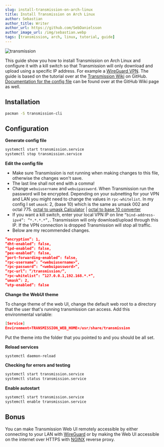 ```yaml
---
slug: install-transmission-on-arch-linux
title: Install Transmission on Arch Linux
author: Sebastian
author_title: Writer
author_url: https://github.com/SebDanielsson
author_image_url: /img/sebastian.webp
tags: [transmission, arch, linux, tutorial, guide]
---
```


![transmission](/img/transmission.webp)

This guide show you how to install Transmission on Arch Linux and configure it with a kill switch so that Transmission will only download and upload using a specific IP address. For example a [WireGuard VPN](/install-wireguard-client-on-arch-linux). The guide is based on the tutorial over at the [Transmission Wiki](https://github.com/transmission/transmission/wiki) on GitHub. [Documentation for the config file](https://github.com/transmission/transmission/wiki/Editing-Configuration-Files) can be found over at the GitHub Wiki page as well.

<!--truncate-->

## Installation

```bash
pacman -S transmission-cli
```

## Configuration

**Generate config file**
```bash
systemctl start transmission.service
systemctl stop transmission.service
```

**Edit the config file**

* Make sure Transmission is not running when making changes to this file, otherwise the changes won't save.
* The last line shall not end with a comma!
* Change `webuiusername` and `webuipassword`. When Transmission run the password will be encrypted. Depending on your subnetting for your VPN and LAN you might need to change the values in `rpc-whitelist`. In my config I set `umask`: 2, (base 10) which is the same as umask 002 and octal 775. [octal to umask Calculator](https://www.wintelguy.com/umask-calc.pl) | [octal to base 10 converter](https://www.rapidtables.com/convert/number/octal-to-decimal.html)
* If you want a kill switch, enter your local VPN IP on line `”bind-address-ipv4”: ”*.*.*.*”,`. Transmission will only download/upload through this IP. If the VPN connection is dropped Transmission will stop all traffic.
* Below are my recommended changes.

```json title="/var/lib/transmission/.config/transmission-daemon/settings.json"
”encryption”: 1,
”dht-enabled”: false,
”lpd-enabled”: false,
”pex-enabled”: false,
”port-forwarding-enabled”: false,
”rpc-username”: ”<webuiusername>”,
”rpc-password”: ”<webuipassword>”,
”rpc-url”: ”/transmission/”,
”rpc-whitelist”: ”127.0.0.1,192.168.*.*”,
”umask”: 2,
”utp-enabled”: false
```

**Change the WebUI theme**

To change theme of the web UI, change the default web root to a directory that the user that's running transmission can access. Add this environmental variable:
```json title="/lib/systemd/system/multi-user.target.wants/transmission.service"
[Service]
Environment=TRANSMISSION_WEB_HOME=/usr/share/transmission
```

Put the theme into the folder that you pointed to and you should be all set.

**Reload services**
```bash
systemctl daemon-reload
```

**Checking for errors and testing**
```bash
systemctl start transmission.service
systemctl status transmission.service
```

**Enable autostart**
```bash
systemctl start transmission.service
systemctl enable transmission.service
```

## Bonus

You can make Transmission Web UI remotely accessible by either connecting to your LAN with [WireGuard](/install-wireguard-client-on-arch-linux) or by making the Web UI accessible on the internet over HTTPS with [NGINX](/install-nginx-on-arch-linux/) reverse proxy.
